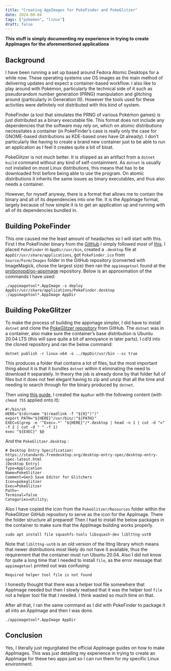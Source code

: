 ```yaml
---
title: "Creating AppImages for PokeFinder and PokeGlitzer"
date: 2024-08-04
tags: ["pokemon", "linux"]
draft: false
---
```


**This stuff is simply documenting my experience in trying to create AppImages for the aforementioned applications**

## Background

I have been running a set up based around Fedora Atomic Desktops for a while now. These operating systems use OS images as the main method of delivering updates and expect a container-based workflow. I also like to play around with Pokémon, particularly the technical side of it such as pseudorandom number generation (PRNG) manipulation and glitching around (particularly in Generation III). However the tools used for these activities were definitely not distributed with this kind of system. 

PokeFinder (a tool that simulates the PRNG of various Pokémon games) is just distributed as a binary executable file. This format does not include any dependencies that the software may rely on, which on atomic distributions necessitates a container (in PokeFinder’s case is really only the case for GNOME-based distributions as KDE-based ones have Qt already). I don’t particularly like having to create a brand new container just to be able to run an application as I feel it creates quite a bit of bloat.

PokeGlitzer is not much better. It is shipped as an artifact from a `dotnet build` command without any kind of self-containment. As `dotnet` is usually not installed on most Linux distributions, this means that has to be downloaded first before being able to use the program. On atomic distributions it inherits the same issues as binary executables, and thus also needs a container.

However, for myself anyway, there is a format that allows me to contain the binary and all of its dependencies into one file. It is the AppImage format, largely because of how simple it is to get an application up and running with all of its dependencies bundled in.

## Building PokeFinder

This one caused me the least amount of headaches so I will start with this. First I the PokeFinder binary from the [GitHub](https://github.com/Admiral-Fish/PokeFinder) I simply followed most of [this](https://docs.appimage.org/packaging-guide/from-source/native-binaries.html). I placed `PokeFinder` in `AppDir/usr/bin`, created a `.desktop` file at `AppDir/usr/share/applications`, got `PokeFinder.ico` from `Source/Form/Images` folder in the GitHub repository (converted with ImageMagick, chose the largest size) then ran the `appimagetool` found at the [probonopd/go-appimage](https://github.com/probonopd/go-appimage) repository. Below is an approximation of the commands I have used:

```
./appimagetool*.AppImage -s deploy AppDir/usr/share/applications/PokeFinder.desktop
./appimagetool*.AppImage AppDir
```

## Building PokeGlitzer

To make the process of building the appimage simpler, I did have to install `dotnet` and clone the [PokeGlitzer repository](https://github.com/E-Sh4rk/PokeGlitzer) from GitHub. The `dotnet` was in a container, also make sure the container’s base distribution is Ubuntu 20.04 LTS (this will save quite a bit of annoyance in later parts). I cd’d into the cloned repository and ran the below command:

```
dotnet publish -r linux-x64 -o ../AppDir/usr/bin --sc true
```

This produces a folder that contains a lot of files, but the most important thing about it is that it bundles `dotnet` within it eliminating the need to download it separately. In theory the job is already done by that folder full of files but it does not feel elegant having to zip and unzip that all the time and needing to search through for the binary produced by `dotnet`.

Then using [this guide](https://github.com/AppImage/AppImageKit/wiki/Bundling-.NET-Core-apps#bundling-within-a-docker-container), I created the `AppRun` with the following content (with `chmod 755` applied onto it):

```
#!/bin/sh
HERE="$(dirname "$(readlink -f "${0}")")"
export PATH="${HERE}"/usr/bin/:"${PATH}"
EXEC=$(grep -e '^Exec=.*' "${HERE}"/*.desktop | head -n 1 | cut -d "=" -f 2 | cut -d " " -f 1)
exec "${EXEC}" $@
```

And the `PokeGlitzer.desktop` :
```
# Desktop Entry Specification: https://standards.freedesktop.org/desktop-entry-spec/desktop-entry-spec-latest.html
[Desktop Entry]
Type=Application
Name=PokeGlitzer
Comment=Gen3 Save Editor for Glitchers
Icon=pokeglitzer
Exec=PokeGlitzer
Path=~
Terminal=false
Categories=Utility;
```

Also I have copied the icon from the `PokeGlitzer/Resources` folder within the PokeGlitzer GitHub repository to serve as the icon for the AppImage. There the folder structure all prepared! Then I had to install the below packages in the container to make sure that the AppImage building works properly.

```
sudo apt install file squashfs-tools libsquash-dev liblttng-ust0
```

Note that `liblttng-ust0` is an old version of the lttng library which means that newer distributions most likely do not have it available, thus the requirement that the container must run Ubuntu 20.04. Also I did not know for quite a long time that I needed to install `file`, as the error message that `appimagetool` printed out was confusing:

```
Required helper tool file is not found
```

I honestly thought that there was a helper tool file somewhere that AppImage needed but then I slowly realised that it was the helper tool `file` not a helper tool file that I needed. I think wasted so much time on that.

After all that, I ran the same command as I did with PokeFinder to package it all into an AppImage and then I was done.

```
./appimagetool*.AppImage AppDir
```

## Conclusion

Yes, I literally just regurgitated the official AppImage guides on how to make AppImages. This was just detailing my experience in trying to create an AppImage for these two apps just so I can run them for my specific Linux environment.
